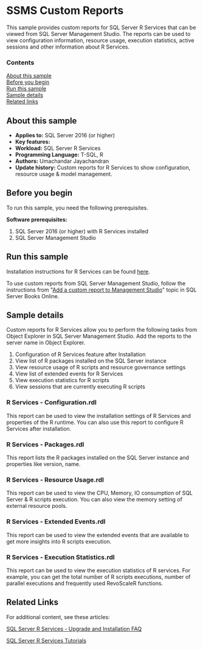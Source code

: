 # SSMS Custom Reports

This sample provides custom reports for SQL Server R Services that can be viewed from SQL Server Management Studio. The reports can be used to view configuration information, resource usage, execution statistics, active sessions and other information about R Services.

### Contents

[About this sample](#about-this-sample)<br/>
[Before you begin](#before-you-begin)<br/>
[Run this sample](#run-this-sample)<br/>
[Sample details](#sample-details)<br/>
[Related links](#related-links)<br/>


<a name=about-this-sample></a>

## About this sample

<!-- Delete the ones that don't apply -->
- **Applies to:** SQL Server 2016 (or higher)
- **Key features:**
- **Workload:** SQL Server R Services
- **Programming Language:** T-SQL, R
- **Authors:** Umachandar Jayachandran
- **Update history:** Custom reports for R Services to show configuration, resource usage & model management.

<a name=before-you-begin></a>

## Before you begin

To run this sample, you need the following prerequisites.

**Software prerequisites:**

<!-- Examples -->
1. SQL Server 2016 (or higher) with R Services installed
2. SQL Server Management Studio

<a name=run-this-sample></a>

## Run this sample
Installation instructions for R Services can be found [here](https://msdn.microsoft.com/en-us/library/mt696069.aspx).

To use custom reports from SQL Server Management Studio, follow the instructions from "[Add a custom report to Management Studio](https://msdn.microsoft.com/en-us/library/bb153687.aspx)" topic in SQL Server Books Online.

<a name=sample-details></a>

## Sample details

Custom reports for R Services allow you to perform the following tasks from Object Explorer in SQL Server Management Studio. Add the reports to the server name in Object Explorer.

1. Configuration of R Services feature after Installation
2. View list of R packages installed on the SQL Server instance
3. View resource usage of R scripts and resource governance settings
4. View list of extended events for R Services
5. View execution statistics for R scripts
6. View sessions that are currently executing R scripts

### R Services - Configuration.rdl

This report can be used to view the installation settings of R Services and properties of the R runtime. You can also use this report to configure R Services after installation.  

### R Services - Packages.rdl

This report lists the R packages installed on the SQL Server instance and properties like version, name.    

### R Services - Resource Usage.rdl

This report can be used to view the CPU, Memory, IO consumption of SQL Server & R scripts execution. You can also view the memory setting of external resource pools.      

### R Services - Extended Events.rdl

This report can be used to view the extended events that are available to get more insights into R scripts execution.       

### R Services - Execution Statistics.rdl

This report can be used to view the execution statistics of R services. For example, you can get the total number of R scripts executions, number of parallel executions and frequently used RevoScaleR functions.       

<a name=related-links></a>

## Related Links
<!-- Links to more articles. Remember to delete "en-us" from the link path. -->

For additional content, see these articles:

[SQL Server R Services - Upgrade and Installation FAQ](https://msdn.microsoft.com/en-us/library/mt653951.aspx)

[SQL Server R Services Tutorials](https://msdn.microsoft.com/en-us/library/mt591993.aspx)
